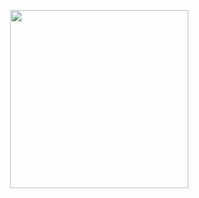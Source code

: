 <p align="center"><a href="https://github.com/anuraghazra/github-readme-stats">
  <!-- <img align="center" height="285" src="https://github-readme-stats.vercel.app/api/?username=giann1s&show_icons=true&theme=transparent" /> -->
  <img align="center" height="285" src="https://github-readme-stats.vercel.app/api/top-langs/?username=giann1s&show_icons=true&theme=transparent" />
  </a></p>

<!--
**giann1s/giann1s** is a ✨ _special_ ✨ repository because its `README.md` (this file) appears on your GitHub profile.

Here are some ideas to get you started:

- 🔭 I’m currently working on ...
- 🌱 I’m currently learning ...
- 👯 I’m looking to collaborate on ...
- 🤔 I’m looking for help with ...
- 💬 Ask me about ...
- 📫 How to reach me: ...
- 😄 Pronouns: ...
- ⚡ Fun fact: ...
-->
